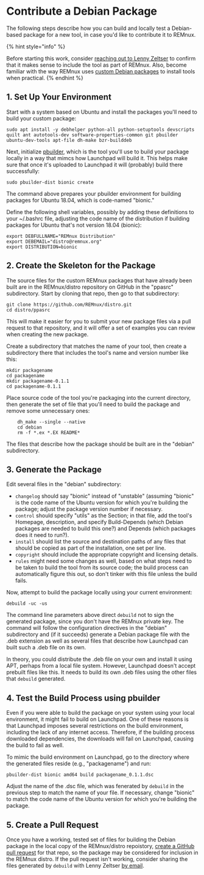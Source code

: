 # Contribute a Debian Package

The following steps describe how you can build and locally test a Debian-based package for a new tool, in case you'd like to contribute it to REMnux.

{% hint style="info" %}


Before starting this work, consider [reaching out to Lenny Zeltser](https://zeltser.com/contact) to confirm that it makes sense to include the tool as part of REMnux. Also, become familiar with the way REMnux uses [custom Debian packages](../../behind-the-scenes/technologies/debian-packages.md) to install tools when practical.
{% endhint %}

## 1. Set Up Your Environment

Start with a system based on Ubuntu and install the packages you'll need to build your custom package:

```text
sudo apt install -y debhelper python-all python-setuptools devscripts quilt ant autotools-dev software-properties-common git pbuilder ubuntu-dev-tools apt-file dh-make bzr-builddeb
```

Next, initialize [pbuilder](https://wiki.ubuntu.com/PbuilderHowto), which is the tool you'll use to build your package locally in a way that mimcs how Launchpad will build it. This helps make sure that once it's uploaded to Launchpad it will \(probably\) build there successfully:

```text
sudo pbuilder-dist bionic create
```

The command above prepares your pbuilder environment for building packages for Ubuntu 18.04, which is code-named "bionic."

Define the following shell variables, possibly by adding these definitions to your ~/.bashrc file, adjusting the code name of the distribution if building packages for Ubuntu that's not version 18.04 \(bionic\):

```text
export DEBFULLNAME="REMnux Distribution"
export DEBEMAIL="distro@remnux.org"
export DISTRIBUTION=bionic
```

## 2. Create the Skeleton for the Package

The source files for the custom REMnux packages that have already been built are in the REMnux/distro repository on GitHub in the "ppasrc" subdirectory. Start by cloning that repo, then go to that subdirectory:

```text
git clone https://github.com/REMnux/distro.git
cd distro/ppasrc
```

This will make it easier for you to submit your new package files via a pull request to that repository, and it will offer a set of examples you can review when creating the new package.

Create a subdirectory that matches the name of your tool, then create a subdirectory there that includes the tool's name and version number like this:

```text
mkdir packagename
cd packagename
mkdir packagename-0.1.1
cd packagename-0.1.1
```

Place source code of the tool you're packaging into the current directory, then generate the set of file that you'll need to build the package and remove some unnecessary ones:

```text
	dh_make --single --native
	cd debian
	rm -f *.ex *.EX README*
```

The files that describe how the package should be built are in the "debian" subdirectory. 

## 3. Generate the Package

Edit several files in the "debian" subdirectory:

* `changelog` should say "bionic" instead of "unstable" \(assuming "bionic" is the code name of the Ubuntu version for which you're building the package; adjust the package version number if necessary.
* `control` should specify "utils" as the Section; in that file, add the tool's Homepage, description, and specify Build-Depends \(which Debian packages are needed to build this one?\) and Depends \(which packages does it need to run?\).
* `install` should list the source and destination paths of any files that should be copied as part of the installation, one set per line.
* `copyright` should include the appropriate copyright and licensing details.
* `rules` might need some changes as well, based on what steps need to be taken to build the tool from its source code; the build process can automatically figure this out, so don't tinker with this file unless the build fails.

Now, attempt to build the package locally using your current environment:

```text
debuild -uc -us
```

The command line parameters above direct `debuild` not to sign the generated package, since you don't have the REMnux private key. The command will follow the configuration directives in the "debian" subdirectory and \(if it succeeds\) generate a Debian package file with the .deb extension as well as several files that describe how Launchpad can built such a .deb file on its own.

In theory, you could distribute the .deb file on your own and install it using APT, perhaps from a local file system. However, Launchpad doesn't accept prebuilt files like this. It needs to build its own .deb files using the other files that `debuild` generated.

## 4. Test the Build Process using pbuilder

Even if you were able to build the package on your system using your local environment, it might fail to build on Launchpad. One of these reasons is that Launchpad imposes several restrictions on the build environment, including the lack of any internet access. Therefore, if the building process downloaded dependencies, the downloads will fail on Launchpad, causing the build to fail as well.

To mimic the build environment on Launchpad, go to the directory where the generated files reside \(e.g., "packagename"\) and run:

```text
pbuilder-dist bionic amd64 build packagename_0.1.1.dsc
```

Adjust the name of the .dsc file, which was fenerated by `debuild` in the previous step to match the name of your file. If necessary, change "bionic" to match the code name of the Ubuntu version for which you're building the package.

## 5. Create a Pull Request

Once you have a working, tested set of files for building the Debian package in the local copy of the REMnux/distro repoistory, [create a GitHub pull request](https://help.github.com/en/github/collaborating-with-issues-and-pull-requests/creating-a-pull-request) for that repo, so the package may be considered for inclusion in the REMnux distro. If the pull request isn't working, consider sharing the files generated by `debuild` with Lenny Zeltser [by email](https://zeltser.com/contact).

